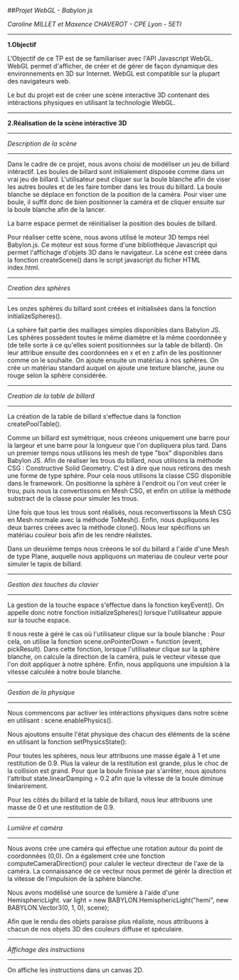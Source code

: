 ##*Projet WebGL - Babylon js*

*Caroline MILLET et Maxence CHAVEROT - CPE Lyon - 5ETI*

-----
**1.Objectif**

L'Objectif de ce TP est de se familiariser avec l'API Javascript WebGL. 
WebGL permet d'afficher, de créer et de gérer de façon dynamique des environnements en 3D sur Internet. WebGL est compatible sur la plupart des navigateurs web.

Le but du projet est de créer une scène interactive 3D contenant des intéractions physiques en utilisant la technologie WebGL.

-----

**2.Réalisation de la scène intéractive 3D**

-----

*Description de la scène*

-----

Dans le cadre de ce projet, nous avons choisi de modéliser un jeu de billard intéractif. 
Les boules de billard sont initialement disposée comme dans un vrai jeu de billard. 
L'utilisateur peut cliquer sur la boule blanche afin de viser les autres boules et de les faire tomber dans les trous du billard.
La boule blanche se déplace en fonction de la position de la caméra. 
Pour viser une boule, il suffit donc de bien positionner la caméra et de cliquer ensuite sur la boule blanche afin de la lancer.

La barre espace permet de réinitialiser la position des boules de billard.

Pour réaliser cette scène, nous avons utilisé le moteur 3D temps réel Babylon.js. Ce moteur est sous forme d'une bibliothèque Javascript qui permet l'affichage d'objets 3D dans le navigateur.
La scène est créée dans la fonction createScene() dans le script javascript du ficher HTML index.html.

-----

*Creation des sphères*

-----

Les onzes sphères du billard sont créées et initialisées dans la fonction initializeSpheres().

La sphère fait partie des maillages simples disponibles dans Babylon JS.
Les sphères possèdent toutes le même diamètre et la même coordonnée y (de telle sorte à ce qu'elles soient positionnées sur la table de billard).
On leur attribue ensuite des coordonnées en x et en z afin de les positionner comme on le souhaite. 
On ajoute ensuite un matériau à nos sphères. On crée un matériau standard auquel on ajoute une texture blanche, jaune ou rouge selon la sphère considérée.

-----

*Creation de la table de billard*

-----

La création de la table de billard s'effectue dans la fonction createPoolTable().

Comme un billard est symétrique, nous créeons uniquement une barre pour la largeur et une barre pour la longueur que l'on dupliquera plus tard.
Dans un premier temps nous utilisons les mesh de type "box" disponibles dans Babylon JS.
Afin de réaliser les trous du billard, nous utilisons la méthode CSG : Constructive Solid Geometry. 
C'est à dire que nous retirons des mesh une forme de type sphère. Pour cela nous utilisons la classe CSG disponible dans le framework. 
On positionne la sphère à l'endroit ou l'on veut créer le trou, puis nous la convertissons en Mesh CSG, et enfin on utilise la méthode substract de la classe pour simuler les trous. 

Une fois que tous les trous sont réalisés, nous reconvertissons la Mesh CSG en Mesh normale avec la méthode ToMesh().
Enfin, nous dupliquons les deux barres créees avec la méthode clone().
Nous leur spécifions un matériau couleur bois afin de les rendre réalistes.

Dans un deuxième temps nous créeons le sol du billard a l'aide d'une Mesh de type Plane, auquelle nous appliquons un materiau de couleur verte pour simuler le tapis de billard.

-----

*Gestion des touches du clavier*

-----

La gestion de la touche espace s'effectue dans la fonction keyEvent().
On appelle donc notre fonction initializeSpheres() lorsque l'utilisateur appuie sur la touche espace.

Il nous reste à géré le cas où l'utilisateur clique sur la boule blanche : 
Pour cela, on utilise la fonction scene.onPointerDown = function (event, pickResult).
Dans cette fonction, lorsque l'utilisateur clique sur la sphère blanche, on calcule la direction de la caméra, puis le vecteur vitesse que l'on doit appliquer à notre sphère.
Enfin, nous appliquons une impulsion à la vitesse calculée à notre boule blanche.

-----

*Gestion de la physique*

-----

Nous commencons par activer les intéractions physiques dans notre scène en utilisant : scene.enablePhysics().

Nous ajoutons ensuite l'état physique des chacun des éléments de la scène en utilisant la fonction setPhysicsState():

Pour toutes les sphères, nous leur attribuons une masse égale à 1 et une restitution de 0.9. Plus la valeur de la restitution est grande, plus le choc de la collision est grand.
Pour que la boule finisse par s'arrêter, nous ajoutons l'attribut state.linearDamping = 0.2 afin que la vitesse de la boule diminue linéarirement. 

Pour les côtés du billard et la table de billard, nous leur attribuons une masse de 0 et une restitution de 0.9.

-----

*Lumière et caméra*

-----

Nous avons crée une caméra qui effectue une rotation autour du point de coordonnées (0,0).
On a également crée une fonction computeCameraDirection() pour caluler le vecteur directeur de l'axe de la caméra. La connaissance de ce vecteur nous permet de gérér la direction et la vitesse de l'impulsion de la sphère blanche.

Nous avons modélisé une source de lumière à l'aide d'une HemisphericLight.
var light = new BABYLON.HemisphericLight("hemi", new BABYLON.Vector3(0, 1, 0), scene);

Afin que le rendu des objets paraisse plus réaliste, nous attribuons à chacun de nos objets 3D des couleurs diffuse et spéculaire.

-----

*Affichage des instructions*

-----

On affiche les instructions dans un canvas 2D.

